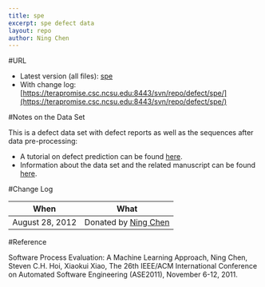 ```yaml
---
title: spe
excerpt: spe defect data
layout: repo
author: Ning Chen
---
```



#URL

  * Latest version (all files): [spe](https://terapromise.csc.ncsu.edu:8443/svn/repo/defect/spe/spe.zip)
  * With change log:[https://terapromise.csc.ncsu.edu:8443/svn/repo/defect/spe/](https://terapromise.csc.ncsu.edu:8443/svn/repo/defect/spe/)

#Notes on the Data Set

This is a defect data set with defect reports as well as the sequences after data pre-processing:
  * A tutorial on defect prediction can be found [here](http://code.google.com/p/promisedata/wiki/ShortTutorialOnDefectPrediction).
  * Information about the data set and the related manuscript can be found [here](http://www.cais.ntu.edu.sg/~nchen1/SPE.htm).

#Change Log

When | What---- | ----
   August 28, 2012 | Donated by [Ning Chen](http://www.cais.ntu.edu.sg/~nchen1/)

#Reference

Software Process Evaluation: A Machine Learning Approach, Ning Chen, Steven C.H. Hoi, Xiaokui Xiao, The 26th IEEE/ACM International Conference on Automated Software Engineering (ASE2011), November 6-12, 2011. 